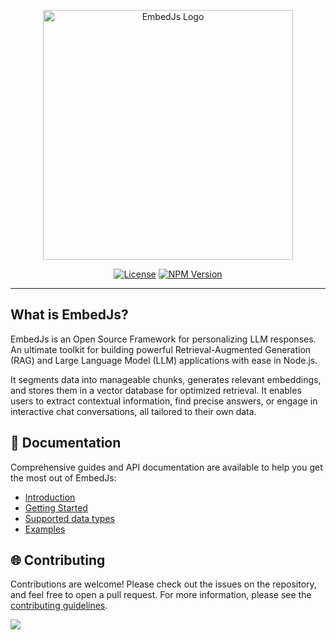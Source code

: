 <p align="center">
    <img src="docs/logo/dark.webp" width="400px" alt="EmbedJs Logo">
</p>

<p align="center">
    <a href="https://www.npmjs.com/package/@llm-tools/embedjs"  target="_blank"><img alt="License" src="https://img.shields.io/npm/l/%40llm-tools%2Fembedjs?style=for-the-badge"></a>
    <a href="https://www.npmjs.com/package/@llm-tools/embedjs"  target="_blank"><img alt="NPM Version" src="https://img.shields.io/npm/v/%40llm-tools/embedjs?style=for-the-badge"></a>
</p>

<hr />

## What is EmbedJs?

EmbedJs is an Open Source Framework for personalizing LLM responses. An ultimate toolkit for building powerful Retrieval-Augmented Generation (RAG) and Large Language Model (LLM) applications with ease in Node.js.

It segments data into manageable chunks, generates relevant embeddings, and stores them in a vector database for optimized retrieval. It enables users to extract contextual information, find precise answers, or engage in interactive chat conversations, all tailored to their own data.

## 📖 Documentation

Comprehensive guides and API documentation are available to help you get the most out of EmbedJs:

-   [Introduction](https://llm-tools.mintlify.app/get-started/introduction#what-is-embedjs)
-   [Getting Started](https://llm-tools.mintlify.app/get-started/quickstart)
-   [Supported data types](https://llm-tools.mintlify.app/components/data-sources/overview)
-   [Examples](https://llm-tools.mintlify.app/examples)

## 🌐 Contributing

Contributions are welcome! Please check out the issues on the repository, and feel free to open a pull request.
For more information, please see the [contributing guidelines](CONTRIBUTING.md).

<a href="https://github.com/llm-tools/embedjs/graphs/contributors">
  <img src="https://contrib.rocks/image?repo=llm-tools/embedJs" />
</a>
